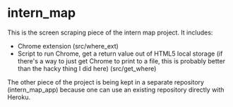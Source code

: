 intern_map
==========

This is the screen scraping piece of the intern map project.  It
includes:

- Chrome extension (src/where_ext)
- Script to run Chrome, get a return value out of HTML5 local storage
  (if there's a way to just get Chrome to print to a file, this is
  probably better than the hacky thing I did here)
  (src/get_where)

The other piece of the project is being kept in a separate repository
(intern_map_app) because one can use an existing repository directly
with Heroku.
